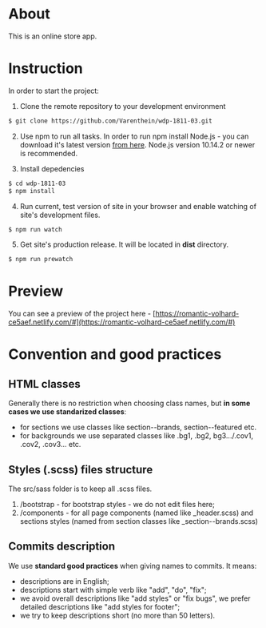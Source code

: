 # About

This is an online store app.

# Instruction

In order to start the project:

1. Clone the remote repository to your development environment

```sh
$ git clone https://github.com/Varenthein/wdp-1811-03.git
```

2. Use npm to run all tasks. In order to run npm install Node.js - you can download it's latest version [from here](https://nodejs.org/en/). Node.js version 10.14.2 or newer is recommended. 

3. Install depedencies

```sh
$ cd wdp-1811-03
$ npm install
```

4. Run current, test version of site in your browser and enable watching of site's development files.

```sh
$ npm run watch
```

5. Get site's production release. It will be located in **dist** directory.

```sh
$ npm run prewatch
```

# Preview

You can see a preview of the project here - [https://romantic-volhard-ce5aef.netlify.com/#](https://romantic-volhard-ce5aef.netlify.com/#)


# Convention and good practices 

## HTML classes
Generally there is no restriction when choosing class names, but **in some cases we use standarized classes**:
- for sections we use classes like section--brands, section--featured etc. 
- for backgrounds we use separated classes like .bg1, .bg2, bg3.../.cov1, .cov2, .cov3... etc.

## Styles (.scss) files structure
The src/sass folder is to keep all .scss files.
1. /bootstrap - for bootstrap styles - we do not edit files here;
2. /components - for all page components (named like _header.scss) and sections styles (named from section classes like _section--brands.scss)

## Commits description
We use **standard good practices** when giving names to commits. It means:
- descriptions are in English;
- descriptions start with simple verb like "add", "do", "fix";
- we avoid overall descriptions like "add styles" or "fix bugs", we prefer detailed descriptions like "add styles for footer";
- we try to keep descriptions short (no more than 50 letters).
